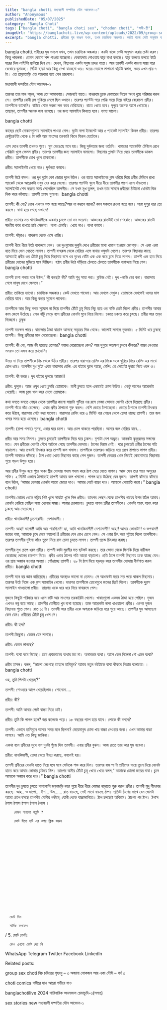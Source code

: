 ```yaml
---
title: "bangla chotti মধ্যবয়সী দম্পতির যৌন আবেদন-৩"
author: "Anonymous"
publishedDate: "05/07/2025"
category: "Bangla Choti"
tags: ["bangla choti", "bangla choti sex", "chodon choti", "স্বামী-স্ত্রী"]
imageUrl: "https://banglachoti.live/wp-content/uploads/2022/09/group-sex-choti-as-e1664386333286-150x150.jpg"
excerpt: "bangla chotti. প্রবীরের ঘুম ভাঙল যখন, তখন চারদিকে অন্ধকার। কয়টা বাজে সেটা অনুমান করার চেষ্টা করল। কিন্তু পারলনা। তেমন কোনো শব্দ পাওয়া যাচ্ছেনা। বেকায়দায় শোওয়ায় ঘাড় বাথা করছে। ঘাড় ডলতে ডলতে উঠে ঘরের ডি..."
---
```


bangla chotti. প্রবীরের ঘুম ভাঙল যখন, তখন চারদিকে অন্ধকার। কয়টা বাজে সেটা অনুমান করার চেষ্টা করল। কিন্তু পারলনা। তেমন কোনো শব্দ পাওয়া যাচ্ছেনা। বেকায়দায় শোওয়ায় ঘাড় বাথা করছে। ঘাড় ডলতে ডলতে উঠে ঘরের ডিম লাইটটা জ্বালিয়ে দিল সে। দেখল, বিছানায় একটা সবুজ চাদর পাতা। আর তাপসী একটা কালো সায়া পরে বেঘোরে ঘুমাচ্ছে। পিঠটা ছাড়া আর কিছু দেখা যাচ্ছেনা ওর। ঘরের দেয়ালে লাগানো ঘড়িটা বলাছ, সময় এখন প্রায় ৭ টা। এত তাড়াতাড়ি এত অন্ধকার হয়ে গেল চারপাশ।


মধ্যবয়সী দম্পতির যৌন আবেদন-২


 তারপর তার মান পড়ল, আজ তো আমাবশ্যা। সেজন্যই হয়ত। বাথরুমে ঢুকে কোমরের নিচের অংশ ধুয়ে পরিষ্কার করল সে। তাপসীর যোনী রস শুকিয়ে লেগে ছিল ওখানে। তারপর প্যান্টটা পরে গেঞ্জি গায়ে দিয়ে বাইরে বেরোলো প্রবীর। তাপসীকে ডাকেনি। বাইরে থোক দরজা লক করে বেরিয়েছে। রাতে খেতে হবে। দুপুরে অনেক আগে খেয়েছে। তাছাড়া, তাপসীর অনেক জল খসেছে। ওর জন্য স্যালাইন কিনতে হবে। ভাগ্য ভালো। 


bangla chotti


কাছের ছোট দোকানগুালায় স্যালাইন পাওয়া গেল। দুটো নাপা ট্যাবলেট আর ৫ প্যাকেট স্যালাইন কিনল প্রবীর। তারপর রেস্টুরেন্টটা থেকে ৪ টা রুটি আর মাংসের তরকারি কিনে ফিরল হোটেলে।


এাস দেখে তাপসী তখনও শুয়ে। ঘুম ভেঙেছে মনে হয়। কিন্তু দুর্বলতার জন্য ওঠেনি। খাবারের প্যাকেটটা টেবিলে রেখে গেঞ্জিটা খুলে ফেলল প্রবীর। তারপর তাপসীর জন্য স্যালাইন বানালো। বিছানায় গ্লাসটা নিয়ে যেয়ে তাপসীকে ডাকল প্রবীর। তাপসীকে চোখ খুলে তাকালো।


প্রবীর: স্যালাইনটা খেয়ে নাও। দুর্বলতা কমবে।












তাপসী উঠে বসল। ওর দুধ দুটো বেশ জোরে দুলে উঠল। ওর হাতে স্যালাইনের গ্লাস ধরিয়ে দিয়ে প্রবীর টেবিলে রাখা প্যাকেট থেকে আরেকটা ওষুধ বের করে খেলো। তারপর প্যান্টটা খুলে ধীরে ধীরে তাপসীর পাশে এসে দাঁড়ালো। স্যালাইনটা শেষ করতে সময় 
লেগেছিল তাপসীর। সে যখন মুখ তুলল, তখন তার সামনে প্রবীরের ঠাটানো ধোনটা থিক থিক করে কাঁপছে। তাপসী প্রমাদ গুণলো। bangla chotti




তাপসী: কী গো? ধোন এখনও শক্ত হয়ে আছে?আর না করলে হয়না? কাল সকালে রওনা হতে হবে। সারা দুপুর ধরে তো করলে। বাথা হয়ে গেছে ওখানে!


প্রবীর: তোমার মত খানকিমাগীকে একবার চুদলে তো মন ভরেনা। আজকের রাতটাই তো শেষরাত। আজকের রাতটা স্মরণীয় করে রাখতে চাই সেজন্য। নাপা এনেছি। খেয়ে নাও। ব্যথা কমবে।


তাপসী: দাঁড়াও। বাথরুম থেকে এসে খাচ্ছি।






তাপসী ধীরে ধীরে উঠে বাথরুমে গেল। ওর দুধগুলোর দুলুনি দেখে প্রবীরের মাথা খারাপ হওয়ার জোগাড়। সে একা একা হাত দিয়ে ধোন খেচতে লাগল। তাপসী বাথরুম থেকে বেরিয়ে এসে বাথার ওষুধটা খেলো। তারপর বিছানার কাছে আসতেই প্রবীর ওর ঠোঁটে চুমু দিয়ে বিছানায় বসে ওর দুধের বোঁটা এক এক করে চুষে দিতে লাগল। তাপসী এক হাত দিয়ে প্রবীরের ধোনের মুন্ডিতে ঘষে দিচ্ছিল। হঠাৎ প্রবীর উঠে দাঁড়িয়ে ঠেলতে ঠেলতে তাপসীকে বারান্দায় নিয়ে গেল। bangla chotti






তাপসী চাপা গলায় বলে উঠল,” কী করছটা কী? আমি শুধু সায়া পরা। ব্লাউজ নেই। দুধ -নাভি বের করা। বারান্দায় গেলে মানুষ দেখে ফেলবে।”


প্রবীর: তাকিয়ে দ্যাখো। চারদিকে অন্ধকার। কেউ দেখতে পাবেনা। আর দেখলে দেখুক। তোমাকে দেখলেই ওদের মাল বেরিয়ে যাবে। আর কিছু করার সুযোগ পাবেনা।


তাপসীকে আর কিছু বলার সুযোগ না দিয়ে তাপসীর ঠোঁটে চুমু দিয়ে নিচু হয়ে ওর নাভি চেটে দিলো প্রবীর। তাপসীর আবার কাম জেগে উঠেছে। সেও হাঁটু গেড়ে বসে প্রবীরের ধোনটা মুখে নিয়ে নিলো। চকাত চকাত করে চুষছে। প্রবীর আর তাড়া দিচ্ছেনা। চুষুক


তাপসী যতক্ষন পারে। বারান্দায় ঠান্ডা বাতাস আসছে সমুদ্রের দিক থেকে। ভালোই লাগছে দুজনার। ৫ মিনিট ধরে চুষছে তাপসী। কিন্তু প্রবীরের মাল বেরোচ্ছেনা। bangla chotti


তাপসী: কী গো, আজ কী হয়েছে তোমার? ফ্যাদা বেরোচ্ছেনা কেন? আর দুপুরে অতক্ষণ চুদলে কীকরে? বাচ্চা নেওয়ার সময়ও তো এমন করে চোদোনি।


উত্তর না দিয়ে তাপসীকে নিচ থেকে উঠায় প্রবীর। তারপর বারান্দার রেলিং এর দিকে ওকে ঘুরিয়ে দিয়ে রেলিং এর সাথে চোপ ধরে। তাপসীর দুধ দুটো এবার বারান্দার রেলিং এর বাইরে ঝুলে আছে, বেলিং এর লোহাটা দুহাত দিয়ে ধরল ও।


তাপসী: কী করছ। দুধ বাইরে ঝুলছে আমার!!


প্রবীর: ঝুলুক। আজ ওষুধ খেয়ে চুদছি তোমাকে। মাগী চুদতে হলে এভাবেই চোদা উচিত। একটু আগেও আরেকটা খেয়েছি। আজ চুদে খাল করে দেবো তোমাকে।


কথা বলতে বলতে পেছন থেকে তাপসীর কালো সায়াটা গুটিয়ে ওর রসে ভেজা ভোদায় ধোনটা ঠেলে দিয়েছে প্রবীর। তাপসী দাঁতে দাঁত চেপেছে। এবার প্রবীর ঠাপানো শুরু করল। বেশি জোরে ঠাপাচ্ছেনা। জোরে ঠাপালে তাপসী চিৎকার করে উঠবে, বারান্দায় 
সেটা করা যাবেনা। 
বারান্দার রেলিং ধরে ৩ মিনিট ধার পেছন থেকে চোদা খাচ্ছে তাপসী। তার জল খসার সময় হয়ে এসেছে। bangla chotti






তাপসী: (চাপা গলায়) শুনছ, এবার ঘরে চলো। আর চোপ থাকতে পারছিনা। আমার জল বেরিয়ে যাবে…


প্রবীর আর সময় নিলনা। চুদতে চুদতেই তাপসীকে নিয়ে ঘরে ঢুকল। দৃশ্যটা বেশ অদ্ভুত। আনকটা কুকুরদের সঙ্গমের মত। যেন প্রবীরের ধোনটা গেঁথে আটকে গেছে তাপসীর ভোদায়। ঠাপের বিরাম নেই। 
ঘরে ঢুকতেই প্রবীর ঠাপের গতি বাড়ালো। আর তখনই চিৎকার করে তাপসী জল খসাল। তাপসীকে তারপরও জড়িয়ে ধরে রেখে ঠাপাতে লাগল প্রবীর। তাপসী আবারও কাঁদছে। ঠাপ খোত খেতে বিছানার কাছে গেল দুজন। তাপসী ভেতরে ধোন নিয়েই কোনোমতে বিছানায় শুয়ে পড়ল উপুড় হয়ে। 


আর প্রবীর উপুড় হয়ে শুয়ে থাকা স্ত্রীর ভোদায় গদাম গদাম করে ঠাপ মেরে যেতে লাগল। আজ যেন তার গায়ে অসুরের শক্তি। ২ মিনিট এভাবে ঠাপাতেই তাপসী আবার জল খসালো। পাগল হয়ে উঠেছে যেন দুজন। 
তাপসী কাঁদতে কাঁদতে বলে উঠল, ‘আমার ভোদায় ধোনটা আরো জোরে দাও। আমার পেটে বাচ্চা দাও। আমাকে পোয়াতি করো।” bangla chotti


তাপসীর কোমর থেকে দড়ির গিট খুলে সায়াটা খুলে দিল প্রবীর। তারপর পেছন থেকে তাপসীর গায়ের উপর উঠল আবার। ধোনটা বেরিয়ে গেছিল সায়া খোলার সময়। আবার ঢোকালো। চুদতে লাগল প্রবীর তাপসীকে। ধোনটা পচাৎ পচাৎ করে ঢুকছে আর বেরোচ্ছে।


প্রবীর: খানকিমাগী! চুতমারানী। বেশ্যামাগী।।


তাপসী: আহা! মাগো!! আমি আর পারছিনা!! হ্যা, আমি খানকিমাগী!! বেশ্যামাগী!! আহ!! আমার ভোদাটা!! ও ভগবান!! জয়ের বাবা, আমাকে চুদে মেরে ফ্যালো!!! প্রবীরের যেন রোখ চেপে গেল। সে এবার চিৎ করে শুইয়ে দিলো তাপসীকে। তারপর তাপসীর দুইপা কাঁধে তুলে নিয়ে রাম চোদা চুদতে লাগল। তাপসী প্রচন্ড চিৎকার করাছ। 


তাপসীর মুখ চেপে ধরল প্রবীর। তাপসী কাটা মুরগীর মত ছটফট করছে। তার ভোদা থেকে ফিনকি দিয়ে নারীজল বেরোচ্ছে ধোনের চারপাশ দিয়ে। প্রবীর এবার ঠাপের গতি আরো বাড়ালো। প্রতি ঠাপে তাপসী বিছানায় ঢকে যাচ্ছে যেন। ওর প্রায় অজ্ঞান হওয়ার অবস্থা। গোঁঙাচ্ছে তাপসী। ২৮ টা ঠাপ দিয়ে হড়হড় করে তাপসীর ভোদায় বীর্যপাত করল প্রবীর। bangla chotti


তাপসী মনে হয় জ্ঞান হারিয়েছে। প্রবীরের অবস্থাও ভালো না তেমন। সে আধাঘন্টা মরার মত পড়ে থাকল বিছানায়। তারপর উঠে নিজে এক গ্লাস স্যালাইন খেলো। ভারপর তাপসীকে চোখেমুখে জলের ছিটে দিলো। তাপসীকে দুগ্লাস স্যালাইন খাওয়ালো প্রবীর। তারপর ওকে ধরে ধরে নিয়ে বাথরুমে গেল।


 দুজনে কিছুটা পরিষ্কার হয়ে এসে রুটি আর মাংসের তরকারিটা খেলো। খাবারগুলো একদম ঠান্ডা হয়ে গেছিল। দুজন এখনও নগ্ন হয়ে আছে। তাপসীর যোনীতে খুব ব্যথা হয়েছে। তাক আরেকটা নাপা খাওয়ালো প্রবীর। এরপর দুজন বিছানায় শুতে গেল। 
রাত ১০ টা। তাপসী আর প্রবীর একে অপরকে জড়িয়ে ধরে শুয়ে আছে। তাপসীর ঘুম আসছেনা কেন যেন। প্রবীরের ঠোঁটে চুমু খেল সে।






প্রবীর: কী হল?


তাপসী:কিছুনা। কেমন যেন লাগছে।


প্রবীর: কেমন লাগছে?


তাপসী: ব্যথা করে দিয়েছ। তবে প্রথমবারের ব্যথার মত না। অনারকম ব্যথা। আগে কেন দিলেনা গো এমন ব্যথা?


প্রবীর হাসল। বলল, “ভালো লেগেছে তাহলে হানিমুন? আমার নতুন বউটাকে বাথা কীকরে দিতাম বলোতো।। bangla chotti




ওহ, তুমি পিলটা খেয়েছ?”


তাপসী: শোওয়ার আগে খেয়েছিলাম। শোনোনা….


প্রবীর: কী?


তাপসী: আমি আবার পেটে বাচ্চা নিতে চাই।


প্রবীর: তুমি কি পাগল হলে? জয় কলেজে পড়ে। ১৮ বছরের গ্যাপ হয়ে যাবে। লোকে কী বলবে?


তাপসী: এভাবে হানিমুনে আসার সময় মনে ছিলনা? মেয়েমানুষ চোদা খায় বাচ্চা নেওয়ার জন্য। এখন আমার বাচ্চা লাগবে। আমি এত কিছু জানিনা।


একথা বলে প্রবীরের মুখে বাম দুধটা গুঁজে দিল তাপসী। এবার প্রবীর বুঝল। আজ রাতে তার আর ঘুম হবেনা।


প্রবীর: খানকিমাগী, চোদা খেতে ইচ্ছা করছে, বললেই হয়। 


তাপসী প্রবীরের ধোনটা হাতে নিয়ে ঘষে ঘষে সেটাকে শক্ত করে দিল। তারপর বাম পা টা প্রদীপের গায়ে তুলে দিয়ে ধোনটা হাতে করে আবার ভোদায় ঢুকিয়ে নিল। তারপর স্বামীর ঠোঁটে চুমু খেতে খেতে বলল,” আমাকে চোদো জয়ের বাবা। চুদে আমাকে অজ্ঞান 
করে দাও।” bangla chotti






তাপসীর দুধ চুষতে চুষতে পাশাপাশি জড়াজড়ি করে শুয়ে ধীরে ধীরে কোমর নাড়াতে শুরু করল প্রবীর। তাপসী মৃদু শীৎকার করছে- আহ.. ও মাগো… ইশ… উম…… রাত বাড়ছে, সেই সাথে বাড়ছে ঠাপ। প্রতিটা ঠাপের সাথে যেন ধোনটা আরো চেপে বসছে তাপসীর যোনীর গভীরে, যোনী থেকে বাচ্চাদানিতে। ঠাপ চলছেই অবিরাম। ঠাপের পর ঠাপ। ঠপাস ঠপাস ঠপাস ঠপাস ঠপাস ঠপাস ।






 
 
 
        কেমন লাগলো গল্পটি ?      
 
        ভোট দিতে হার্ট এর ওপর ক্লিক করুন      
 
 
 
 
 
 
 
 
 
 
 
 
 
 
 
 
 
 
 
 
 
      ভোট দিন    
 
      সার্বিক ফলাফল 
 / 5. মোট ভোটঃ 
 
 
      কেও এখনো ভোট দেয় নি    
 
 
 
 
WhatsApp
Telegram
Twitter
Facebook
LinkedIn




Related posts:






group sex choti নিচ চরিত্রের গৃহবধু – ৩ অজানা লোকজন আর একা বৌদি – পর্ব ৩




choti comics গভীরে যাও আরো গভীরে যাও




banglachotilive 2024 পারিবারিক অদলবদল চোদাচুদি-৩(সমাপ্ত)




sex stories new মধ্যবয়সী দম্পতির যৌন আবেদন-১
